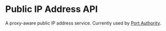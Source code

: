 # Public IP Address API

A proxy-aware public IP address service. Currently used by [Port Authority](https://github.com/aaronjwood/PortAuthority).

